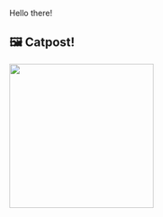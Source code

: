 Hello there!



## 🖼️ Catpost!

<sub>
    <img src="https://cdn2.thecatapi.com/images/zkq4FPHEc.jpg" height="256">
</sub>

